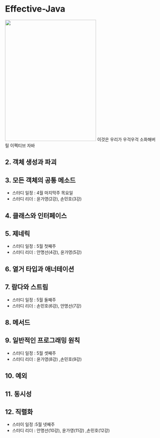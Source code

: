 # Effective-Java

<img src="https://image.yes24.com/goods/65551284/XL" width="300" height="400"> 이것은 우리가 우걱우걱 소화해버릴 이펙티브 자바

## 2. 객체 생성과 파괴
## 3. 모든 객체의 공통 메소드
 + 스터디 일정 : 4월 마지막주 목요일
 + 스터디 리더 : 윤가영(2강), 손민호(3강)
## 4. 클래스와 인터페이스
## 5. 제네릭
 + 스터디 일정 : 5월 첫째주 
 + 스터디 리더 : 안명선(4강), 윤가영(5강)
## 6. 열거 타입과 애너테이션
## 7. 람다와 스트림
  + 스터디 일정 : 5월 둘째주
  + 스터디 리더 : 손민호(6강), 안명선(7강)
## 8. 메서드
## 9. 일반적인 프로그래밍 원칙
  + 스터디 일정 : 5월 셋째주
  + 스터디 리더 : 윤가영(8강) ,손민호(9강)
## 10. 예외
## 11. 동시성
## 12. 직렬화
  + 스터이 일정 :5월 넷째주
  + 스터디 리더 : 안명선(10강), 윤가영(11강) ,손민호(12강)
